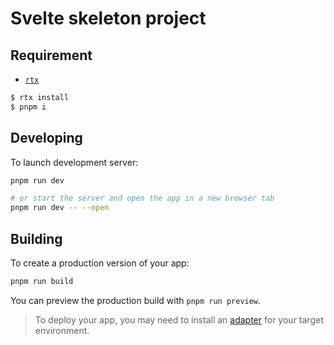 # Svelte skeleton project

## Requirement

- [`rtx`](https://github.com/jdxcode/rtx)

```sh
$ rtx install
$ pnpm i
```

## Developing

To launch development server:

```bash
pnpm run dev

# or start the server and open the app in a new browser tab
pnpm run dev -- --open
```

## Building

To create a production version of your app:

```bash
pnpm run build
```

You can preview the production build with `pnpm run preview`.

> To deploy your app, you may need to install an [adapter](https://kit.svelte.dev/docs/adapters) for your target environment.
